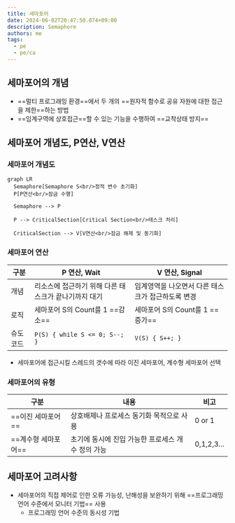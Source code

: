 ```yaml
---
title: 세마포어
date: 2024-06-02T20:47:50.074+09:00
description: Semaphore
authors: me
tags:
  - pe
  - pe/ca
---
```


## 세마포어의 개념

- ==멀티 프로그래밍 환경==에서 두 개의 ==원자적 함수로 공유 자원에 대한 접근을 제한==하는 방법
- ==임계구역에 상호접근==할 수 있는 기능을 수행하여 ==교착상태 방지==

## 세마포어 개념도, P연산, V연산

### 세마포어 개념도

```mermaid
graph LR
  Semaphore[Semaphore S<br/>정적 변수 초기화]
  P[P연산<br/>잠금 수행]

  Semaphore --> P

  P --> CriticalSection[Critical Section<br/>태스크 처리]

  CriticalSection --> V[V연산<br/>잠금 해제 및 동기화]
```

### 세마포어 연산

| 구분 | P 연산, Wait | V 연산, Signal |
| --- | --- | --- |
| 개념 | 리소스에 접근하기 위해 다른 태스크가 끝나기까지 대기 | 임계영역을 나오면서 다른 태스크가 접근하도록 변경 |
| 로직 | 세마포어 S의 Count를 1 ==감소== | 세마포어 S의 Count를 1 ==증가==  |
| 슈도코드 | `P(S) { while S <= 0; S--; }` | `V(S) { S++; }` |

- 세마포어에 접근시킬 스레드의 갯수에 따라 이진 세마포어, 계수형 세마포어 선택

### 세마포어의 유형

| 구분 | 내용 | 비고 |
| --- | --- | --- |
| ==이진 세마포어== | 상호배제나 프로세스 동기화 목적으로 사용 | 0 or 1 |
| ==계수형 세마포어== | 초기에 동시에 진입 가능한 프로세스 개수 정의 가능 | 0,1,2,3... |

## 세마포어 고려사항

- 세마포어의 직접 제어로 인한 오류 가능성, 난해성을 보완하기 위해 ==프로그래밍 언어 수준에서 모니터 기법== 사용
  - 프로그래밍 언어 수준의 동시성 기법
